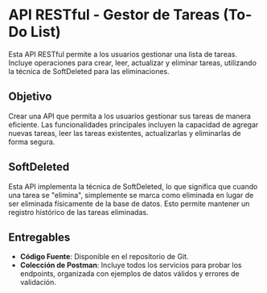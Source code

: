 # API RESTful - Gestor de Tareas (To-Do List)

Esta API RESTful permite a los usuarios gestionar una lista de tareas.
Incluye operaciones para crear, leer, actualizar y eliminar tareas,
utilizando la técnica de SoftDeleted para las eliminaciones.

## Objetivo

Crear una API que permita a los usuarios gestionar sus tareas de manera eficiente.
Las funcionalidades principales incluyen la capacidad de agregar nuevas tareas,
leer las tareas existentes, actualizarlas y eliminarlas de forma segura.

## SoftDeleted

Esta API implementa la técnica de SoftDeleted, lo que significa que cuando una tarea
se "elimina", simplemente se marca como eliminada en lugar de ser eliminada físicamente
de la base de datos. Esto permite mantener un registro histórico de las tareas eliminadas.

## Entregables

- **Código Fuente**: Disponible en el repositorio de Git.
- **Colección de Postman**: Incluye todos los servicios para probar los endpoints,
  organizada con ejemplos de datos válidos y errores de validación.
